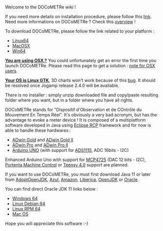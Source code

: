 Welcome to the DOCoMETRe wiki !

If you need more details on installation procedure, please follow this [link](https://www.overleaf.com/read/zkzbrhjgycjs). Need more informations on DOCoMETRe ? Check this [overview](https://www.overleaf.com/read/wnbgvgfdcyxf) !

To download DOCoMETRe, please follow the link related to your platform :

* [Linux64](http://www.ism.univ-amu.fr/buloup/documents/DOCoMETRe/DocometreProduct-linux.gtk.x86_64.zip)
* [MacOSX](http://www.ism.univ-amu.fr/buloup/documents/DOCoMETRe/DocometreProduct-macosx.cocoa.x86_64.zip)
* [Win64](http://www.ism.univ-amu.fr/buloup/documents/DOCoMETRe/DocometreProduct-win32.win32.x86_64.zip)

<ins>**You are using OSX ?**</ins> You could unfortunately get an error the first time you launch DOCoMETRe.
Please read this page to get a solution : [note for OSX users](https://github.com/TeamICSTECHNOS/DOCoMETRe/wiki/Note-for-OSX-users).

<ins>**Your OS is Linux GTK**</ins>, 3D charts won't work because of this [bug](https://jogamp.org/bugzilla//show_bug.cgi?id=1362). It should be resolved once Jogamp release 2.4.0 will be available.

There is no installer : simply unzip downloaded file and copy/paste resulting folder where you want, but in a folder where you have all rights.

DOCoMETRe stands for "Dispositif d'Observation et de COntrôle du Mouvement En Temps Réel". It's obviously a very bad acronym, but has the advantage to evoke a meter device ! It is composed of a multiplatform software developed in Java using [Eclipse RCP](https://wiki.eclipse.org/Rich_Client_Platform) framework and for now is able to handle these hardwares : 

* [ADwin Gold](https://www.adwin.de/us/produkte/gold.html) and [ADwin Gold II](https://www.adwin.de/us/produkte/goldII.html) 
* [ADwin Pro](https://www.adwin.de/us/produkte/pro.html) and [ADwin Pro II](https://www.adwin.de/us/produkte/proII.html)
* [Arduino UNO](https://store.arduino.cc/arduino-uno-rev3) (with support for [ADS1115](https://www.pjrc.com/store/teensy40.html), ADC 16bits - I2C)

Enhanced Arduino Uno with support for [MCP4725](https://www.microchip.com/en-us/product/MCP4725) (DAC 12 bits - I2C), [Portenta Machine Control](https://store.arduino.cc/products/arduino-portenta-machine-control?selectedStore=eu) or [Teensy 4.0](https://www.pjrc.com/store/teensy40.html) support are planned.

If you want to use DOCoMETRe, you must first download Java 11 or later from [AdoptOpenJDK](https://adoptopenjdk.net), [Azul](https://www.azul.com/downloads/?package=jre), [Amazon](https://docs.aws.amazon.com/corretto/index.html), [Liberica](https://bell-sw.com), [OpenJDK](https://openjdk.java.net) or [Oracle](https://www.oracle.com/fr/java/technologies/javase-jdk11-downloads.html).

You can find direct Oracle JDK 11 links below :

* [Windows 64](http://www.ism.univ-amu.fr/buloup/documents/JAVA/jdk-11.0.11_windows-x64_bin.exe)
* [Linux Debian 64](http://www.ism.univ-amu.fr/buloup/documents/JAVA/jdk-11.0.11_linux-x64_bin.deb)
* [Linux RPM 64](http://www.ism.univ-amu.fr/buloup/documents/JAVA/jdk-11.0.11_linux-x64_bin.rpm)
* [Mac OS](http://www.ism.univ-amu.fr/buloup/documents/JAVA/jdk-11.0.11_osx-x64_bin.dmg)

Hope you will appreciate this software :-)
